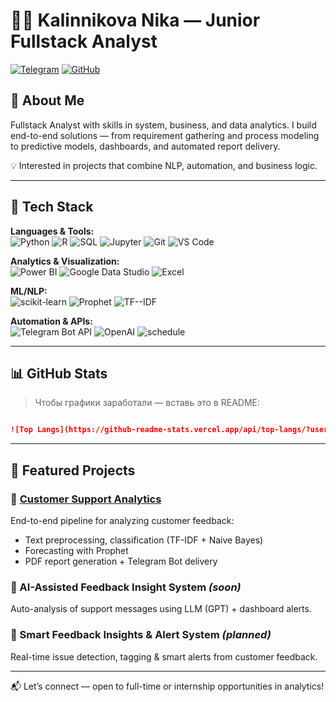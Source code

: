# 👩‍💻 Kalinnikova Nika — Junior Fullstack Analyst

[![Telegram](https://img.shields.io/badge/Telegram-@HayleyRizhik-0088cc?style=flat-square&logo=telegram&logoColor=white)](https://t.me/HayleyRizhik)
[![GitHub](https://img.shields.io/badge/GitHub-KalinNika-181717?style=flat-square&logo=github&logoColor=white)](https://github.com/KalinNika)

## 🚀 About Me
Fullstack Analyst with skills in system, business, and data analytics. I build end-to-end solutions — from requirement gathering and process modeling to predictive models, dashboards, and automated report delivery.

💡 Interested in projects that combine NLP, automation, and business logic.

---

## 🧰 Tech Stack

**Languages & Tools:**  
![Python](https://img.shields.io/badge/Python-3776AB?style=flat-square&logo=python&logoColor=white)
![R](https://img.shields.io/badge/R-276DC3?style=flat-square&logo=r&logoColor=white)
![SQL](https://img.shields.io/badge/PostgreSQL-336791?style=flat-square&logo=postgresql&logoColor=white)
![Jupyter](https://img.shields.io/badge/Jupyter-F37626?style=flat-square&logo=jupyter&logoColor=white)
![Git](https://img.shields.io/badge/Git-F05032?style=flat-square&logo=git&logoColor=white)
![VS Code](https://img.shields.io/badge/VS%20Code-007ACC?style=flat-square&logo=visualstudiocode&logoColor=white)

**Analytics & Visualization:**  
![Power BI](https://img.shields.io/badge/Power%20BI-F2C811?style=flat-square&logo=powerbi&logoColor=black)
![Google Data Studio](https://img.shields.io/badge/Google%20Data%20Studio-4285F4?style=flat-square&logo=google&logoColor=white)
![Excel](https://img.shields.io/badge/Excel-217346?style=flat-square&logo=microsoft-excel&logoColor=white)

**ML/NLP:**  
![scikit-learn](https://img.shields.io/badge/Scikit--Learn-F7931E?style=flat-square&logo=scikitlearn&logoColor=white)
![Prophet](https://img.shields.io/badge/Prophet-2596be?style=flat-square)
![TF--IDF](https://img.shields.io/badge/TF--IDF-525252?style=flat-square)

**Automation & APIs:**  
![Telegram Bot API](https://img.shields.io/badge/Telegram%20Bot-0088cc?style=flat-square&logo=telegram)
![OpenAI](https://img.shields.io/badge/OpenAI-412991?style=flat-square&logo=openai&logoColor=white)
![schedule](https://img.shields.io/badge/schedule-py-555?style=flat-square)

---

## 📊 GitHub Stats

> Чтобы графики заработали — вставь это в README:

```markdown

![Top Langs](https://github-readme-stats.vercel.app/api/top-langs/?username=KalinNika&layout=compact)

```

---

## 📌 Featured Projects

### 🧠 [Customer Support Analytics](https://github.com/KalinNika/customer-support-analytics)
End-to-end pipeline for analyzing customer feedback: 
- Text preprocessing, classification (TF-IDF + Naive Bayes)
- Forecasting with Prophet
- PDF report generation + Telegram Bot delivery

### 🤖 AI-Assisted Feedback Insight System *(soon)*
Auto-analysis of support messages using LLM (GPT) + dashboard alerts.

### 📡 Smart Feedback Insights & Alert System *(planned)*
Real-time issue detection, tagging & smart alerts from customer feedback.

---

📬 Let’s connect — open to full-time or internship opportunities in analytics!
